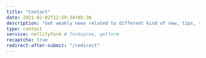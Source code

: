 ```yaml
---
title: "Contact"
date: 2021-02-02T12:59:34+05:30
description: "Get weakly news related to different kind of new, tips, tricks, etc. If you have your own theory or story then comment down in the post."
type: contact
service: netlifyform # formspree, getform
recaptcha: true
redirect-after-submit: "/redirect"
---
```

